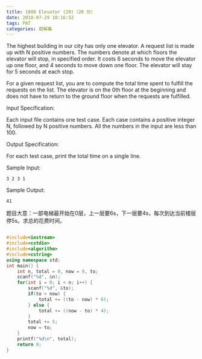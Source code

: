 ```yaml
---
title: 1008 Elevator (20)（20 分）
date: 2018-07-29 18:16:52
tags: PAT
categories: 题解集
---
```


The highest building in our city has only one elevator. A request list is made up with N positive numbers. The numbers denote at which floors the elevator will stop, in specified order. It costs 6 seconds to move the elevator up one floor, and 4 seconds to move down one floor. The elevator will stay for 5 seconds at each stop.

For a given request list, you are to compute the total time spent to fulfill the requests on the list. The elevator is on the 0th floor at the beginning and does not have to return to the ground floor when the requests are fulfilled.

Input Specification:

Each input file contains one test case. Each case contains a positive integer N, followed by N positive numbers. All the numbers in the input are less than 100.

Output Specification:

For each test case, print the total time on a single line.

Sample Input:
```
3 2 3 1
```
Sample Output:
```
41
```
题目大意：一部电梯最开始在0层，上一层要6s，下一层要4s，每次到达当前楼层停5s。求总的花费时间。

```cpp

#include<iostream>
#include<cstdio>
#include<algorithm>
#include<cstring>
using namespace std;
int main() {
    int n, total = 0, now = 0, to;
    scanf("%d", &n);
    for(int i = 0; i < n; i++) {
        scanf("%d", &to);
        if(to > now) {
            total += ((to - now) * 6);
        } else {
            total += ((now - to) * 4);
        }
        total += 5;
        now = to;
    }
    printf("%d\n", total);
    return 0;
}

```